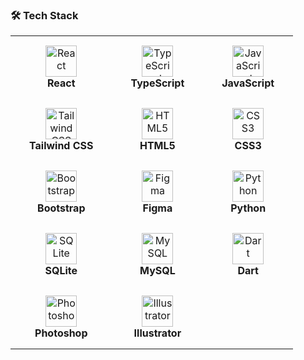 ### 🛠️ Tech Stack

<table>
  <tr>
    <td align="center" style="padding: 15px 30px;">
      <img src="https://cdn.jsdelivr.net/gh/devicons/devicon/icons/react/react-original.svg" width="50" height="50" alt="React"/><br/>
      <strong>React</strong>
    </td>
    <td align="center" style="padding: 15px 30px;">
      <img src="https://cdn.jsdelivr.net/gh/devicons/devicon/icons/typescript/typescript-original.svg" width="50" height="50" alt="TypeScript"/><br/>
      <strong>TypeScript</strong>
    </td>
    <td align="center" style="padding: 15px 30px;">
      <img src="https://cdn.jsdelivr.net/gh/devicons/devicon/icons/javascript/javascript-original.svg" width="50" height="50" alt="JavaScript"/><br/>
      <strong>JavaScript</strong>
    </td>
  </tr>
  <tr>
    <td align="center" style="padding: 15px 30px;">
      <img src="https://cdn.jsdelivr.net/gh/devicons/devicon/icons/tailwindcss/tailwindcss-plain.svg" width="50" height="50" alt="Tailwind CSS"/><br/>
      <strong>Tailwind CSS</strong>
    </td>
    <td align="center" style="padding: 15px 30px;">
      <img src="https://cdn.jsdelivr.net/gh/devicons/devicon/icons/html5/html5-original.svg" width="50" height="50" alt="HTML5"/><br/>
      <strong>HTML5</strong>
    </td>
    <td align="center" style="padding: 15px 30px;">
      <img src="https://cdn.jsdelivr.net/gh/devicons/devicon/icons/css3/css3-original.svg" width="50" height="50" alt="CSS3"/><br/>
      <strong>CSS3</strong>
    </td>
  </tr>
  <tr>
    <td align="center" style="padding: 15px 30px;">
      <img src="https://cdn.jsdelivr.net/gh/devicons/devicon/icons/bootstrap/bootstrap-plain.svg" width="50" height="50" alt="Bootstrap"/><br/>
      <strong>Bootstrap</strong>
    </td>
    <td align="center" style="padding: 15px 30px;">
      <img src="https://cdn.jsdelivr.net/gh/devicons/devicon/icons/figma/figma-original.svg" width="50" height="50" alt="Figma"/><br/>
      <strong>Figma</strong>
    </td>
    <td align="center" style="padding: 15px 30px;">
      <img src="https://cdn.jsdelivr.net/gh/devicons/devicon/icons/python/python-original.svg" width="50" height="50" alt="Python"/><br/>
      <strong>Python</strong>
    </td>
  </tr>
  <tr>
    <td align="center" style="padding: 15px 30px;">
      <img src="https://cdn.jsdelivr.net/gh/devicons/devicon/icons/sqlite/sqlite-original.svg" width="50" height="50" alt="SQLite"/><br/>
      <strong>SQLite</strong>
    </td>
    <td align="center" style="padding: 15px 30px;">
      <img src="https://cdn.jsdelivr.net/gh/devicons/devicon/icons/mysql/mysql-original-wordmark.svg" width="50" height="50" alt="MySQL"/><br/>
      <strong>MySQL</strong>
    </td>
    <td align="center" style="padding: 15px 30px;">
      <img src="https://cdn.jsdelivr.net/gh/devicons/devicon/icons/dart/dart-original.svg" width="50" height="50" alt="Dart"/><br/>
      <strong>Dart</strong>
    </td>
  </tr>
  <tr>
    <td align="center" style="padding: 15px 30px;">
      <img src="https://cdn.jsdelivr.net/gh/devicons/devicon/icons/photoshop/photoshop-plain.svg" width="50" height="50" alt="Photoshop"/><br/>
      <strong>Photoshop</strong>
    </td>
    <td align="center" style="padding: 15px 30px;">
      <img src="https://cdn.jsdelivr.net/gh/devicons/devicon/icons/illustrator/illustrator-plain.svg" width="50" height="50" alt="Illustrator"/><br/>
      <strong>Illustrator</strong>
    </td>
    <td></td>
  </tr>
</table>
